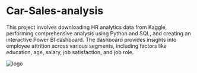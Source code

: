# Car-Sales-analysis
This project involves downloading HR analytics data from Kaggle, performing comprehensive analysis using Python and SQL, and creating an interactive Power BI dashboard. The dashboard provides insights into employee attrition across various segments, including factors like education, age, salary, job satisfaction, and job role.

![logo]("https://github.com/RamVish1997/Car-Sales-analysis/blob/main/Page%201.jpg")
